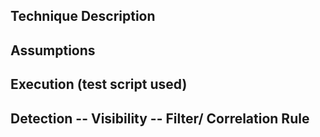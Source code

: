 ## Technique Description


## Assumptions


## Execution (test script used)


## Detection -- Visibility -- Filter/ Correlation Rule

